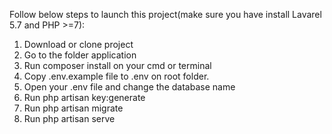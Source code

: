 Follow below steps to launch this project(make sure you have install Lavarel 5.7 and PHP >=7):
1. Download or clone project
2. Go to the folder application
3. Run composer install on your cmd or terminal
4. Copy .env.example file to .env on root folder.
5. Open your .env file and change the database name
6. Run php artisan key:generate
7. Run php artisan migrate
8. Run php artisan serve
